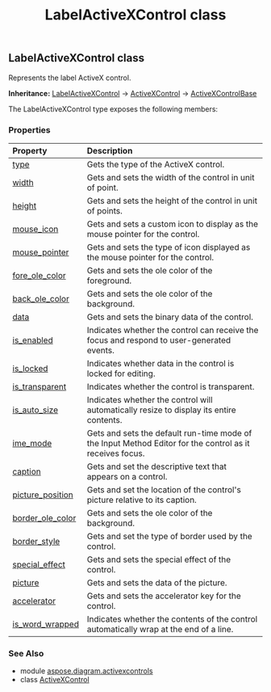 ﻿---
title: LabelActiveXControl class
second_title: Aspose.Diagram for Python via .NET API References
description: 
type: docs
weight: 70
url: /python-net/aspose.diagram.activexcontrols/labelactivexcontrol/
is_root: false
---

## LabelActiveXControl class

Represents the label ActiveX control.



**Inheritance:** [LabelActiveXControl](/diagram/python-net/aspose.diagram.activexcontrols/labelactivexcontrol) → 
[ActiveXControl](/diagram/python-net/aspose.diagram.activexcontrols/activexcontrol) → 
[ActiveXControlBase](/diagram/python-net/aspose.diagram.activexcontrols/activexcontrolbase)



The LabelActiveXControl type exposes the following members:

### Properties
| Property | Description |
| :- | :- |
| [type](/diagram/python-net/aspose.diagram.activexcontrols/labelactivexcontrol/type) | Gets the type of the ActiveX control. |
| [width](/diagram/python-net/aspose.diagram.activexcontrols/labelactivexcontrol/width) | Gets and sets the width of the control in unit of point. |
| [height](/diagram/python-net/aspose.diagram.activexcontrols/labelactivexcontrol/height) | Gets and sets the height of the control in unit of points. |
| [mouse_icon](/diagram/python-net/aspose.diagram.activexcontrols/labelactivexcontrol/mouse_icon) | Gets and sets a custom icon to display as the mouse pointer for the control. |
| [mouse_pointer](/diagram/python-net/aspose.diagram.activexcontrols/labelactivexcontrol/mouse_pointer) | Gets and sets the type of icon displayed as the mouse pointer for the control. |
| [fore_ole_color](/diagram/python-net/aspose.diagram.activexcontrols/labelactivexcontrol/fore_ole_color) | Gets and sets the ole color of the foreground. |
| [back_ole_color](/diagram/python-net/aspose.diagram.activexcontrols/labelactivexcontrol/back_ole_color) | Gets and sets the ole color of the background. |
| [data](/diagram/python-net/aspose.diagram.activexcontrols/labelactivexcontrol/data) | Gets and sets the binary data of the control. |
| [is_enabled](/diagram/python-net/aspose.diagram.activexcontrols/labelactivexcontrol/is_enabled) | Indicates whether the control can receive the focus and respond to user-generated events. |
| [is_locked](/diagram/python-net/aspose.diagram.activexcontrols/labelactivexcontrol/is_locked) | Indicates whether data in the control is locked for editing. |
| [is_transparent](/diagram/python-net/aspose.diagram.activexcontrols/labelactivexcontrol/is_transparent) | Indicates whether the control is transparent. |
| [is_auto_size](/diagram/python-net/aspose.diagram.activexcontrols/labelactivexcontrol/is_auto_size) | Indicates whether the control will automatically resize to display its entire contents. |
| [ime_mode](/diagram/python-net/aspose.diagram.activexcontrols/labelactivexcontrol/ime_mode) | Gets and sets the default run-time mode of the Input Method Editor for the control as it receives focus. |
| [caption](/diagram/python-net/aspose.diagram.activexcontrols/labelactivexcontrol/caption) | Gets and set the descriptive text that appears on a control. |
| [picture_position](/diagram/python-net/aspose.diagram.activexcontrols/labelactivexcontrol/picture_position) | Gets and set the location of the control's picture relative to its caption. |
| [border_ole_color](/diagram/python-net/aspose.diagram.activexcontrols/labelactivexcontrol/border_ole_color) | Gets and sets the ole color of the background. |
| [border_style](/diagram/python-net/aspose.diagram.activexcontrols/labelactivexcontrol/border_style) | Gets and set the type of border used by the control. |
| [special_effect](/diagram/python-net/aspose.diagram.activexcontrols/labelactivexcontrol/special_effect) | Gets and sets the special effect of the control. |
| [picture](/diagram/python-net/aspose.diagram.activexcontrols/labelactivexcontrol/picture) | Gets and sets the data of the picture. |
| [accelerator](/diagram/python-net/aspose.diagram.activexcontrols/labelactivexcontrol/accelerator) | Gets and sets the accelerator key for the control. |
| [is_word_wrapped](/diagram/python-net/aspose.diagram.activexcontrols/labelactivexcontrol/is_word_wrapped) | Indicates whether the contents of the control automatically wrap at the end of a line. |


### See Also

* module [aspose.diagram.activexcontrols](../)
* class [ActiveXControl](/diagram/python-net/aspose.diagram.activexcontrols/activexcontrol)

